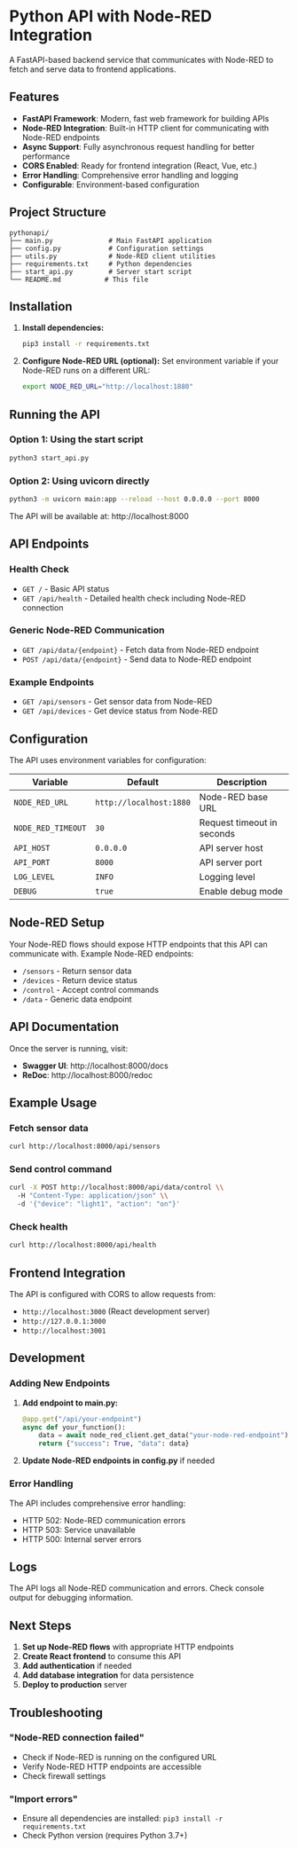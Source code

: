 # Python API with Node-RED Integration

A FastAPI-based backend service that communicates with Node-RED to fetch and serve data to frontend applications.

## Features

- **FastAPI Framework**: Modern, fast web framework for building APIs
- **Node-RED Integration**: Built-in HTTP client for communicating with Node-RED endpoints
- **Async Support**: Fully asynchronous request handling for better performance
- **CORS Enabled**: Ready for frontend integration (React, Vue, etc.)
- **Error Handling**: Comprehensive error handling and logging
- **Configurable**: Environment-based configuration

## Project Structure

```
pythonapi/
├── main.py              # Main FastAPI application
├── config.py            # Configuration settings
├── utils.py             # Node-RED client utilities
├── requirements.txt     # Python dependencies
├── start_api.py         # Server start script
└── README.md           # This file
```

## Installation

1. **Install dependencies:**
   ```bash
   pip3 install -r requirements.txt
   ```

2. **Configure Node-RED URL (optional):**
   Set environment variable if your Node-RED runs on a different URL:
   ```bash
   export NODE_RED_URL="http://localhost:1880"
   ```

## Running the API

### Option 1: Using the start script
```bash
python3 start_api.py
```

### Option 2: Using uvicorn directly
```bash
python3 -m uvicorn main:app --reload --host 0.0.0.0 --port 8000
```

The API will be available at: http://localhost:8000

## API Endpoints

### Health Check
- `GET /` - Basic API status
- `GET /api/health` - Detailed health check including Node-RED connection

### Generic Node-RED Communication
- `GET /api/data/{endpoint}` - Fetch data from Node-RED endpoint
- `POST /api/data/{endpoint}` - Send data to Node-RED endpoint

### Example Endpoints
- `GET /api/sensors` - Get sensor data from Node-RED
- `GET /api/devices` - Get device status from Node-RED

## Configuration

The API uses environment variables for configuration:

| Variable | Default | Description |
|----------|---------|-------------|
| `NODE_RED_URL` | `http://localhost:1880` | Node-RED base URL |
| `NODE_RED_TIMEOUT` | `30` | Request timeout in seconds |
| `API_HOST` | `0.0.0.0` | API server host |
| `API_PORT` | `8000` | API server port |
| `LOG_LEVEL` | `INFO` | Logging level |
| `DEBUG` | `true` | Enable debug mode |

## Node-RED Setup

Your Node-RED flows should expose HTTP endpoints that this API can communicate with. Example Node-RED endpoints:

- `/sensors` - Return sensor data
- `/devices` - Return device status
- `/control` - Accept control commands
- `/data` - Generic data endpoint

## API Documentation

Once the server is running, visit:
- **Swagger UI**: http://localhost:8000/docs
- **ReDoc**: http://localhost:8000/redoc

## Example Usage

### Fetch sensor data
```bash
curl http://localhost:8000/api/sensors
```

### Send control command
```bash
curl -X POST http://localhost:8000/api/data/control \\
  -H "Content-Type: application/json" \\
  -d '{"device": "light1", "action": "on"}'
```

### Check health
```bash
curl http://localhost:8000/api/health
```

## Frontend Integration

The API is configured with CORS to allow requests from:
- `http://localhost:3000` (React development server)
- `http://127.0.0.1:3000`
- `http://localhost:3001`

## Development

### Adding New Endpoints

1. **Add endpoint to main.py:**
   ```python
   @app.get("/api/your-endpoint")
   async def your_function():
       data = await node_red_client.get_data("your-node-red-endpoint")
       return {"success": True, "data": data}
   ```

2. **Update Node-RED endpoints in config.py** if needed

### Error Handling

The API includes comprehensive error handling:
- HTTP 502: Node-RED communication errors
- HTTP 503: Service unavailable
- HTTP 500: Internal server errors

## Logs

The API logs all Node-RED communication and errors. Check console output for debugging information.

## Next Steps

1. **Set up Node-RED flows** with appropriate HTTP endpoints
2. **Create React frontend** to consume this API
3. **Add authentication** if needed
4. **Add database integration** for data persistence
5. **Deploy to production** server

## Troubleshooting

### "Node-RED connection failed"
- Check if Node-RED is running on the configured URL
- Verify Node-RED HTTP endpoints are accessible
- Check firewall settings

### "Import errors"
- Ensure all dependencies are installed: `pip3 install -r requirements.txt`
- Check Python version (requires Python 3.7+)
